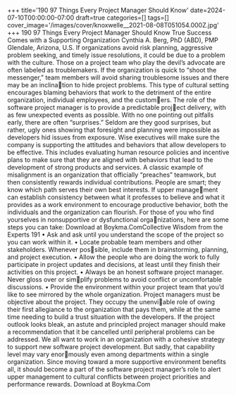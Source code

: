 +++
title='190 97 Things Every Project Manager Should Know'
date=2024-07-10T00:00:00-07:00
draft=true
categories=[]
tags=[]
cover_image='/images/cover/knoxwelle__2021-08-08T051054.000Z.jpg'
+++
190 97 Things Every Project Manager Should Know
True Success Comes 
with a Supporting 
Organization
Cynthia A. Berg, PhD (ABD), PMP
Glendale, Arizona, U.S.
If organizations avoid risk planning, aggressive problem seeking, 
and timely issue resolutions, it could be due to a problem with the culture. 
Those on a project team who play the devil’s advocate are often labeled as 
troublemakers. If the organization is quick to “shoot the messenger,” team 
members will avoid sharing troublesome issues and there may be an inclination to hide project problems.
This type of cultural setting encourages blaming behaviors that work to the 
detriment of the entire organization, individual employees, and the customers. The role of the software project manager is to provide a predictable project delivery, with as few unexpected events as possible. With no one pointing 
out pitfalls early, there are often “surprises.” Seldom are they good surprises, 
but rather, ugly ones showing that foresight and planning were impossible as 
developers hid issues from exposure.
Wise executives will make sure the company is supporting the attitudes and 
behaviors that allow developers to be effective. This includes evaluating human 
resource policies and incentive plans to make sure that they are aligned with 
behaviors that lead to the development of strong products and services.
A classic example of misalignment is an organization that officially “preaches” 
teamwork, but then consistently rewards individual contributions. People are 
smart; they know which path serves their own best interests. If upper management can establish consistency between what it professes to believe and what 
it provides as a work environment to encourage productive behavior, both the 
individuals and the organization can flourish.
For those of you who find yourselves in nonsupportive or dysfunctional organizations, here are some steps you can take:
Download at Boykma.ComCollective Wisdom from the Experts 191
•	 Ask and ask until you understand the scope of the project so you can work 
within it.
•	 Locate probable team members and other stakeholders. Whenever possible, include them in brainstorming, planning, and project execution.
•	 Allow the people who are doing the work to fully participate in project 
updates and decisions, at least until they finish their activities on this project.
•	 Always be an honest software project manager. Never gloss over or simplify problems to avoid conflict or uncomfortable discussions.
•	 Provide the environment within your project team that you’d like to see 
mirrored by the whole organization.
Project managers must be objective about the project. They occupy the unenviable role of owing their first allegiance to the organization that pays them, 
while at the same time needing to build a trust situation with the developers. 
If the project outlook looks bleak, an astute and principled project manager 
should make a recommendation that it be cancelled until peripheral problems 
can be addressed.
We all want to work in an organization with a cohesive strategy to support new 
software project development. But sadly, that capability level may vary enormously even among departments within a single organization. Since moving 
toward a more supportive environment benefits all, it should become a part 
of the software project manager’s role to alert upper management to cultural 
conflicts between project priorities and performance rewards.
Download at Boykma.Com